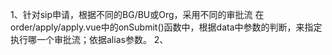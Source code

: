 1、针对sip申请，根据不同的BG/BU或Org，采用不同的审批流
	在order/apply/apply.vue中的onSubmit()函数中，根据data中参数的判断，来指定执行哪一个审批流；依据alias参数。
2、